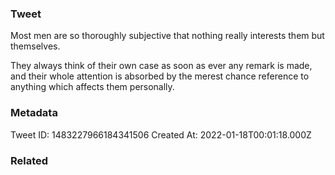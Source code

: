 ### Tweet
Most men are so thoroughly subjective that nothing really interests them but themselves.

They always think of their own case as soon as ever any remark is made, and their whole attention is absorbed by the merest chance reference to anything which affects them personally.

### Metadata
Tweet ID: 1483227966184341506
Created At: 2022-01-18T00:01:18.000Z

### Related

